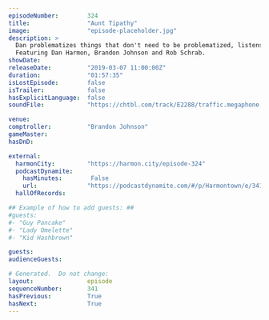 ```yaml
---
episodeNumber:        324
title:                "Aunt Tipathy"
image:                "episode-placeholder.jpg"
description: >
  Dan problematizes things that don't need to be problematized, listens to audio porn and gets to the bottom of The Flash with Brandon and Schrab.
  Featuring Dan Harmon, Brandon Johnson and Rob Schrab.
showDate:             
releaseDate:          "2019-03-07 11:00:00Z"
duration:             "01:57:35"
isLostEpisode:        false
isTrailer:            false
hasExplicitLanguage:  false
soundFile:            "https://chtbl.com/track/E2288/traffic.megaphone.fm/STA6235756669.mp3?updated=1596567827"

venue:                
comptroller:          "Brandon Johnson"
gameMaster:           
hasDnD:               

external:
  harmonCity:         "https://harmon.city/episode-324"
  podcastDynamite:
    hasMinutes:        False
    url:              "https://podcastdynamite.com/#/p/Harmontown/e/341/324"
  hallOfRecords:      

## Example of how to add guests: ##
#guests:
#- "Guy Pancake"
#- "Lady Omelette"
#- "Kid Hashbrown"

guests:
audienceGuests:

# Generated.  Do not change:
layout:               episode
sequenceNumber:       341
hasPrevious:          True
hasNext:              True
---
```


<!-- The episode description will be rendered here -->
<!-- Add your content below here -->

